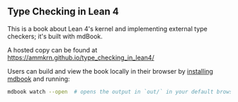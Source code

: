 Type Checking in Lean 4
-----------------------

This is a book about Lean 4's kernel and implementing external type checkers; it's built with mdBook.

A hosted copy can be found at https://ammkrn.github.io/type_checking_in_lean4/

Users can build and view the book locally in their browser by [installing mdbook](https://rust-lang.github.io/mdBook/guide/installation.html) and running:
```bash
mdbook watch --open  # opens the output in `out/` in your default browser
```